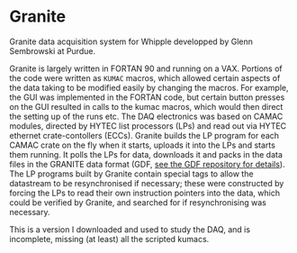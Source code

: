 # Granite
Granite data acquisition system for Whipple developped by Glenn Sembrowski at Purdue.

Granite is largely written in FORTAN 90 and running on a VAX. Portions of the code were written as `KUMAC` macros, which allowed certain aspects of the data taking to be modified easily by changing the macros. For example, the GUI was implemented in the FORTAN code, but certain button presses on the GUI resulted in calls to the kumac macros, which would then direct the setting up of the runs etc. The DAQ electronics was based on CAMAC modules, directed by HYTEC list processors (LPs) and read out via HYTEC ethernet crate-contollers (ECCs). Granite builds the LP program for each CAMAC crate on the fly when it starts, uploads it into the LPs and starts them running. It polls the LPs for data, downloads it and packs in the data files in the GRANITE data format (GDF, [see the GDF repository for details](https://github.com/Whipple10m/GDF)). The LP programs built by Granite contain special tags to allow the datastream to be resynchronised if necessary; these were constructed by forcing the LPs to read their own instruction pointers into the data, which could be verified by Granite, and searched for if resynchronising was necessary.

This is a version I downloaded and used to study the DAQ, and is incomplete, missing (at least) all the scripted kumacs.
